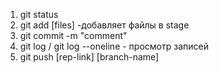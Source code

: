 1. git status
2. git add [files] -добавляет файлы в stage
3. git commit -m "comment"
4. git log / git log --oneline - просмотр записей
5. git push [rep-link] [branch-name]